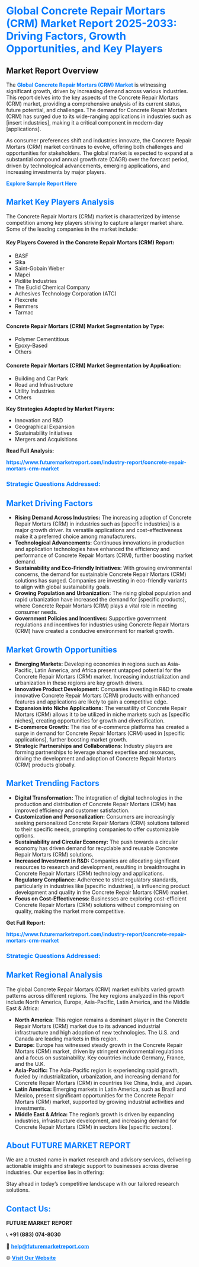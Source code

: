 <h1 style="color: #007BFF;">Global Concrete Repair Mortars (CRM) Market Report 2025-2033: Driving Factors, Growth Opportunities, and Key Players</h1>

<section id="overview">
<h2>Market Report Overview</h2>
<p>The <a href="https://www.futuremarketreport.com/industry-report/concrete-repair-mortars-crm-market" style="color: #007BFF; text-decoration: none;"><strong>Global Concrete Repair Mortars (CRM) Market</strong></a> is witnessing significant growth, driven by increasing demand across various industries. This report delves into the key aspects of the Concrete Repair Mortars (CRM) market, providing a comprehensive analysis of its current status, future potential, and challenges. The demand for Concrete Repair Mortars (CRM) has surged due to its wide-ranging applications in industries such as [insert industries], making it a critical component in modern-day [applications].</p>
<p>As consumer preferences shift and industries innovate, the Concrete Repair Mortars (CRM) market continues to evolve, offering both challenges and opportunities for stakeholders. The global market is expected to expand at a substantial compound annual growth rate (CAGR) over the forecast period, driven by technological advancements, emerging applications, and increasing investments by major players.</p>
</section>

<section id="overview">
<p><a href="https://www.futuremarketreport.com/request-sample/reportId=43404" style="color: #007BFF; text-decoration: none;"><strong>Explore Sample Report Here</strong></a></p>
</section>

<section id="key-players">
<h2 style="color: #007BFF;">Market Key Players Analysis</h2>
<p>The Concrete Repair Mortars (CRM) market is characterized by intense competition among key players striving to capture a larger market share. Some of the leading companies in the market include:</p>
<h4>Key Players Covered in the Concrete Repair Mortars (CRM) Report:</h4>
<ul><li>BASF</li><li>Sika</li><li>Saint-Gobain Weber</li><li>Mapei</li><li>Pidilite Industries</li><li>The Euclid Chemical Company</li><li>Adhesives Technology Corporation (ATC)</li><li>Flexcrete</li><li>Remmers</li><li>Tarmac</li></ul>
<h4>Concrete Repair Mortars (CRM) Market Segmentation by Type:</h4>
<ul><li>Polymer Cementitious</li><li>Epoxy-Based</li><li>Others</li></ul>

<h4>Concrete Repair Mortars (CRM) Market Segmentation by Application:</h4>
<ul><li>Building and Car Park</li><li>Road and Infrastructure</li><li>Utility Industries</li><li>Others</li></ul>
<p><strong>Key Strategies Adopted by Market Players:</strong></p>
<ul>
<li>Innovation and R&D</li>
<li>Geographical Expansion</li>
<li>Sustainability Initiatives</li>
<li>Mergers and Acquisitions</li>
</ul>
</section>

<section>
<p><strong>Read Full Analysis: </strong></p><a href="https://www.futuremarketreport.com/industry-report/concrete-repair-mortars-crm-market" style="color: #007BFF; text-decoration: none;"><strong>https://www.futuremarketreport.com/industry-report/concrete-repair-mortars-crm-market</strong></a>
<h3 style="color: #007BFF;">Strategic Questions Addressed:</h3>
</section>

<section id="driving-factors">
<h2 style="color: #007BFF;">Market Driving Factors</h2>
<ul>
<li><strong>Rising Demand Across Industries:</strong> The increasing adoption of Concrete Repair Mortars (CRM) in industries such as [specific industries] is a major growth driver. Its versatile applications and cost-effectiveness make it a preferred choice among manufacturers.</li>
<li><strong>Technological Advancements:</strong> Continuous innovations in production and application technologies have enhanced the efficiency and performance of Concrete Repair Mortars (CRM), further boosting market demand.</li>
<li><strong>Sustainability and Eco-Friendly Initiatives:</strong> With growing environmental concerns, the demand for sustainable Concrete Repair Mortars (CRM) solutions has surged. Companies are investing in eco-friendly variants to align with global sustainability goals.</li>
<li><strong>Growing Population and Urbanization:</strong> The rising global population and rapid urbanization have increased the demand for [specific products], where Concrete Repair Mortars (CRM) plays a vital role in meeting consumer needs.</li>
<li><strong>Government Policies and Incentives:</strong> Supportive government regulations and incentives for industries using Concrete Repair Mortars (CRM) have created a conducive environment for market growth.</li>
</ul>
</section>

<section id="growth-opportunities">
<h2 style="color: #007BFF;">Market Growth Opportunities</h2>
<ul>
<li><strong>Emerging Markets:</strong> Developing economies in regions such as Asia-Pacific, Latin America, and Africa present untapped potential for the Concrete Repair Mortars (CRM) market. Increasing industrialization and urbanization in these regions are key growth drivers.</li>
<li><strong>Innovative Product Development:</strong> Companies investing in R&D to create innovative Concrete Repair Mortars (CRM) products with enhanced features and applications are likely to gain a competitive edge.</li>
<li><strong>Expansion into Niche Applications:</strong> The versatility of Concrete Repair Mortars (CRM) allows it to be utilized in niche markets such as [specific niches], creating opportunities for growth and diversification.</li>
<li><strong>E-commerce Growth:</strong> The rise of e-commerce platforms has created a surge in demand for Concrete Repair Mortars (CRM) used in [specific applications], further boosting market growth.</li>
<li><strong>Strategic Partnerships and Collaborations:</strong> Industry players are forming partnerships to leverage shared expertise and resources, driving the development and adoption of Concrete Repair Mortars (CRM) products globally.</li>
</ul>
</section>

<section id="trending-factors">
<h2 style="color: #007BFF;">Market Trending Factors</h2>
<ul>
<li><strong>Digital Transformation:</strong> The integration of digital technologies in the production and distribution of Concrete Repair Mortars (CRM) has improved efficiency and customer satisfaction.</li>
<li><strong>Customization and Personalization:</strong> Consumers are increasingly seeking personalized Concrete Repair Mortars (CRM) solutions tailored to their specific needs, prompting companies to offer customizable options.</li>
<li><strong>Sustainability and Circular Economy:</strong> The push towards a circular economy has driven demand for recyclable and reusable Concrete Repair Mortars (CRM) solutions.</li>
<li><strong>Increased Investment in R&D:</strong> Companies are allocating significant resources to research and development, resulting in breakthroughs in Concrete Repair Mortars (CRM) technology and applications.</li>
<li><strong>Regulatory Compliance:</strong> Adherence to strict regulatory standards, particularly in industries like [specific industries], is influencing product development and quality in the Concrete Repair Mortars (CRM) market.</li>
<li><strong>Focus on Cost-Effectiveness:</strong> Businesses are exploring cost-efficient Concrete Repair Mortars (CRM) solutions without compromising on quality, making the market more competitive.</li>
</ul>
</section>

<section>
<p><strong>Get Full Report: </strong></p><a href="https://www.futuremarketreport.com/industry-report/concrete-repair-mortars-crm-market" style="color: #007BFF; text-decoration: none;"><strong>https://www.futuremarketreport.com/industry-report/concrete-repair-mortars-crm-market</strong></a>
<h3 style="color: #007BFF;">Strategic Questions Addressed:</h3>
</section>


<section id="regional-analysis">
<h2 style="color: #007BFF;">Market Regional Analysis</h2>
<p>The global Concrete Repair Mortars (CRM) market exhibits varied growth patterns across different regions. The key regions analyzed in this report include North America, Europe, Asia-Pacific, Latin America, and the Middle East & Africa:</p>
<ul>
<li><strong>North America:</strong> This region remains a dominant player in the Concrete Repair Mortars (CRM) market due to its advanced industrial infrastructure and high adoption of new technologies. The U.S. and Canada are leading markets in this region.</li>
<li><strong>Europe:</strong> Europe has witnessed steady growth in the Concrete Repair Mortars (CRM) market, driven by stringent environmental regulations and a focus on sustainability. Key countries include Germany, France, and the U.K.</li>
<li><strong>Asia-Pacific:</strong> The Asia-Pacific region is experiencing rapid growth, fueled by industrialization, urbanization, and increasing demand for Concrete Repair Mortars (CRM) in countries like China, India, and Japan.</li>
<li><strong>Latin America:</strong> Emerging markets in Latin America, such as Brazil and Mexico, present significant opportunities for the Concrete Repair Mortars (CRM) market, supported by growing industrial activities and investments.</li>
<li><strong>Middle East & Africa:</strong> The region’s growth is driven by expanding industries, infrastructure development, and increasing demand for Concrete Repair Mortars (CRM) in sectors like [specific sectors].</li>
</ul>
</section>

<footer>
<h2 style="color: #007BFF;">About FUTURE MARKET REPORT</h2>
<p>We are a trusted name in market research and advisory services, delivering actionable insights and strategic support to businesses across diverse industries. Our expertise lies in offering:</p>

<p>Stay ahead in today’s competitive landscape with our tailored research solutions.</p>

<h2 style="color: #007BFF;">Contact Us:</h2>
<p><strong>FUTURE MARKET REPORT</strong></p>
<p>📞 <strong>+91 (883) 074-8030</strong></p>
<p>📧 <strong><a href="mailto:help@futuremarketreport.com" style="color: #007BFF;">help@futuremarketreport.com</a></strong></p>
<p>🌐 <strong><a href="https://www.futuremarketreport.com/" style="color: #007BFF;">Visit Our Website</a></strong></p>
</footer>